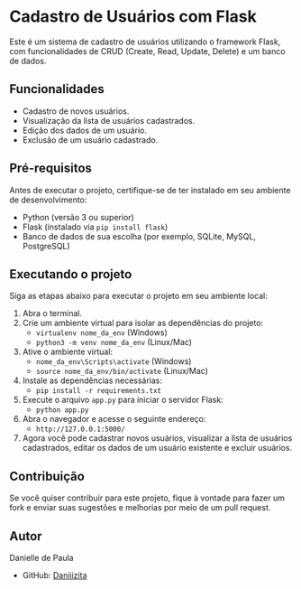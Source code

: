 # Cadastro de Usuários com Flask

Este é um sistema de cadastro de usuários utilizando o framework Flask, com funcionalidades de CRUD (Create, Read, Update, Delete) e um banco de dados.

## Funcionalidades

- Cadastro de novos usuários.
- Visualização da lista de usuários cadastrados.
- Edição dos dados de um usuário.
- Exclusão de um usuário cadastrado.

## Pré-requisitos

Antes de executar o projeto, certifique-se de ter instalado em seu ambiente de desenvolvimento:
- Python (versão 3 ou superior)
- Flask (instalado via `pip install flask`)
- Banco de dados de sua escolha (por exemplo, SQLite, MySQL, PostgreSQL)

## Executando o projeto

Siga as etapas abaixo para executar o projeto em seu ambiente local:

1. Abra o terminal.
2. Crie um ambiente virtual para isolar as dependências do projeto:
   - `virtualenv nome_da_env` (Windows)
   - `python3 -m venv nome_da_env` (Linux/Mac)
3. Ative o ambiente virtual:
   - `nome_da_env\Scripts\activate` (Windows)
   - `source nome_da_env/bin/activate` (Linux/Mac)
4. Instale as dependências necessárias:
   - `pip install -r requirements.txt`
5. Execute o arquivo `app.py` para iniciar o servidor Flask:
   - `python app.py`
6. Abra o navegador e acesse o seguinte endereço:
   - `http://127.0.0.1:5000/`
7. Agora você pode cadastrar novos usuários, visualizar a lista de usuários cadastrados, editar os dados de um usuário existente e excluir usuários.

## Contribuição

Se você quiser contribuir para este projeto, fique à vontade para fazer um fork e enviar suas sugestões e melhorias por meio de um pull request.

## Autor

Danielle de Paula
- GitHub: [Daniiizita](https://github.com/Daniiizita)


